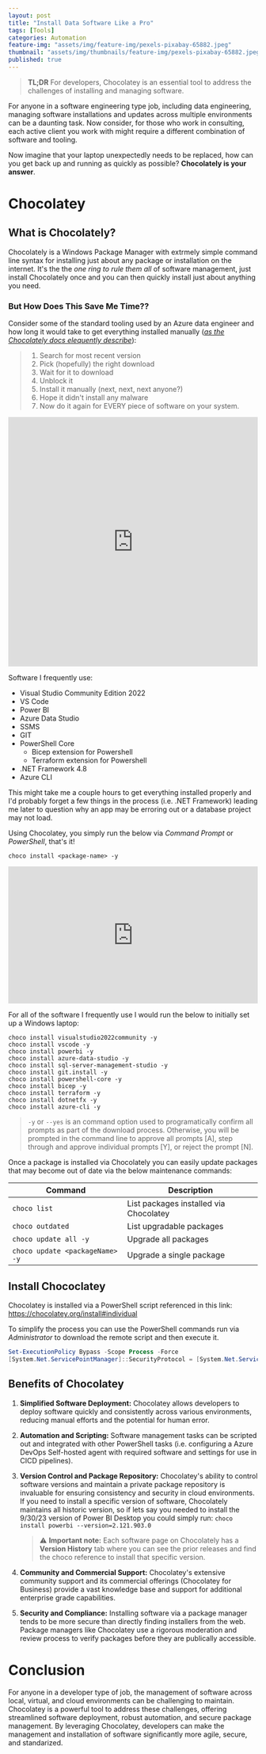 ```yaml
---
layout: post
title: "Install Data Software Like a Pro"
tags: [Tools]
categories: Automation
feature-img: "assets/img/feature-img/pexels-pixabay-65882.jpeg"
thumbnail: "assets/img/thumbnails/feature-img/pexels-pixabay-65882.jpeg"
published: true
---
```


> **TL;DR** For developers, Chocolatey is an essential tool to address the challenges of installing and managing software.

For anyone in a software engineering type job, including data engineering, managing software installations and updates across multiple environments can be a daunting task. Now consider, for those who work in consulting, each active client you work with might require a different combination of software and tooling.

Now imagine that your laptop unexpectedly needs to be replaced, how can you get back up and running as quickly as possible? **Chocolately is your answer**.
# Chocolatey
## What is Chocolately?
Chocolately is a Windows Package Manager with extrmely simple command line syntax for installing just about any package or installation on the internet. It's the the _one ring to rule them all_ of software management, just install Chocolately once and you can then quickly install just about anything you need.


### But How Does This Save Me Time??
Consider some of the standard tooling used by an Azure data engineer and how long it would take to get everything installed manually ([_as the Chocolately docs elequently describe_](https://docs.chocolatey.org/en-us/why#what-is-chocolatey)):

>1. Search for most recent version
>1. Pick (hopefully) the right download
>1. Wait for it to download
>1. Unblock it
>1. Install it manually (next, next, next anyone?)
>1. Hope it didn't install any malware
>1. Now do it again for EVERY piece of software on your system.

<div style="width:100%;height:0;padding-bottom:100%;position:relative;"><iframe src="https://giphy.com/embed/um2kBnfo55iW4ZH1Fa" width="100%" height="100%" style="position:absolute" frameBorder="0" class="giphy-embed" allowFullScreen></iframe></div><p><a href="https://giphy.com/gifs/bombaysoftwares-waiting-mr-bean-still-um2kBnfo55iW4ZH1Fa"></a></p>

Software I frequently use:
- Visual Studio Community Edition 2022
- VS Code
- Power BI
- Azure Data Studio
- SSMS
- GIT
- PowerShell Core
  - Bicep extension for Powershell
  - Terraform extension for Powershell
- .NET Framework 4.8
- Azure CLI

This might take me a couple hours to get everything installed properly and I'd probably forget a few things in the process (i.e. .NET Framework) leading me later to question why an app may be erroring out or a database project may not load.

Using Chocolatey, you simply run the below via _Command Prompt_ or _PowerShell_, that's it!
```shell
choco install <package-name> -y
```
<div style="width:100%;height:0;padding-bottom:55%;position:relative;"><iframe src="https://giphy.com/embed/rcqxcl5DGhM9q" width="100%" height="100%" style="position:absolute" frameBorder="0" class="giphy-embed" allowFullScreen></iframe></div><p><a href="https://giphy.com/gifs/rcqxcl5DGhM9q"></a></p>

For all of the software I frequently use I would run the below to initially set up a Windows laptop:

```shell
choco install visualstudio2022community -y
choco install vscode -y
choco install powerbi -y
choco install azure-data-studio -y
choco install sql-server-management-studio -y
choco install git.install -y
choco install powershell-core -y
choco install bicep -y
choco install terraform -y
choco install dotnetfx -y
choco install azure-cli -y
```
> `-y` or `--yes` is an command option used to programatically confirm all prompts as part of the download process. Otherwise, you will be prompted in the command line to approve all prompts [A], step through and approve individual prompts [Y], or reject the prompt [N].

Once a package is installed via Chocolately you can easily update packages that may become out of date via the below maintenance commands:

| Command                        |  Description                           |
|--------------------------------|----------------------------------------|
| `choco list`                   | List packages installed via Chocolatey |
| `choco outdated`               | List upgradable packages               |
| `choco update all -y`          | Upgrade all packages                   |
| `choco update <packageName> -y`| Upgrade a single package               |

## Install Chococlatey
Chocolatey is installed via a PowerShell script referenced in this link: 
https://chocolatey.org/install#individual

To simplify the process you can use the PowerShell commands run via _Administrator_ to download the remote script and then execute it.

```powershell
Set-ExecutionPolicy Bypass -Scope Process -Force
[System.Net.ServicePointManager]::SecurityProtocol = [System.Net.ServicePointManager]::SecurityProtocol -bor 3072; iex ((New-Object System.Net.WebClient).DownloadString('https://community.chocolatey.org/install.ps1'))
```
## Benefits of Chocolatey
1. **Simplified Software Deployment:** Chocolatey allows developers to deploy software quickly and consistently across various environments, reducing manual efforts and the potential for human error.

1. **Automation and Scripting:** Software management tasks can be scripted out and integrated with other PowerShell tasks (i.e. configuring a Azure DevOps Self-hosted agent with required software and settings for use in CICD pipelines).

1. **Version Control and Package Repository:** Chocolatey's ability to control software versions and maintain a private package repository is invaluable for ensuring consistency and security in cloud environments. If you need to install a specific version of software, Chocolately maintains all historic version, so if lets say you needed to install the 9/30/23 version of Power BI Desktop you could simply run:
`choco install powerbi --version=2.121.903.0`
    >⚠️ **Important note:** Each software page on Chocolately has a **Version History** tab where you can see the prior releases and find the choco reference to install that specific version.

1. **Community and Commercial Support:** Chocolatey's extensive community support and its commercial offerings (Chocolatey for Business) provide a vast knowledge base and support for additional enterprise grade capabilities.

1. **Security and Compliance:** Installing software via a package manager tends to be more secure than directly finding installers from the web. Package managers like Chocolatey use a rigorous moderation and review process to verify packages before they are publically accessible.

# Conclusion
For anyone in a developer type of job, the management of software across local, virtual, and cloud environments can be challenging to maintain. Chocolatey is a powerful tool to address these challenges, offering streamlined software deployment, robust automation, and secure package management. By leveraging Chocolatey, developers can make the management and installation of software significantly more agile, secure, and standarized.